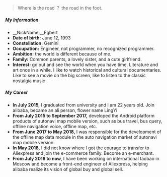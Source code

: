 > Where is the road ？ the road in the foot. 

<!-- Hi, I am _@huxpro_ (Huang, Xuan), a will-be [Facebook](https://www.facebook.com/) software engineer and a professed UI/motion designer. My interests range from programming languages, compiler construction, web/app development, human computer interaction and developer infra. In the past, I worked on [Alitrip (Fliggy)](https://www.alitrip.com/) mobile/web at [Alibaba Group](https://en.wikipedia.org/wiki/Alibaba_Group), found and lead front-end infrastructure team at unicorn startup [Beijing Weiying (WePiao)](https://www.crunchbase.com/organization/beijing-weiying-technology), and helped [Ele.me](https://en.wikipedia.org/wiki/Ele.me) upgrading their mobile site into [the first influential progressive web app in China](https://medium.com/elemefe/upgrading-ele-me-to-progressive-web-app-2a446832e509). 

I studied BA, Digital Media Art at [Communication University of China](https://en.wikipedia.org/wiki/Communication_University_of_China) and MS, Computer Science at [Rochester Institute of Technology](https://en.wikipedia.org/wiki/Rochester_Institute_of_Technology). -->

##### My Information

- __NickName:__Egbert
- __Date of birth:__ June 12, 1993
- __Constellation:__ Gemini
- __Occupation:__ Engineer, not programmer, no recognized programmer.
- __Ambition:__ the world is different because of me.
- __Family:__ Common parents, a lovely sister, and a cute girlfriend.
- __Interest:__ go out and see the world when you have time. Literature and art once in a while. I like to watch historical and cultural documentaries. Like to see a movie on the big screen, like to listen to the classic nostalgia music

##### My Career 
    
- __In July 2015,__ I graduated from university and I am 22 years old. Join alibaba, became an ali person, flower name LingYi
- __From July 2015 to September 2017,__ developed the Android platform products of autonavi map mobile version, such as bus travel, bus query, offline navigation voice, offline map, etc.
- __From June 2017 to May 2018,__ I was responsible for the development of the offline map data module in the auto navigation market of autonavi map mobile version.
- __In May 2018,__ I did not know where I got the courage to transfer to Aliexpress and join the e-commerce family. Become an e-merchant.
- __From July 2018 to now,__ I have been working on international taobao in Moscow and become a front-end engineer of Aliexpress, helping alibaba realize its vision of global buy and global sell.


<!-- ##### My Programming Languages Spectrum

> __Left-right__ is how much I prefer it.  __Top-down__ is how much I know it. __Versions__ are lower bounds.  

|     | 💔️           | ❤️ ️                 | ❤️❤️ ️                     | ❤️❤️❤️ ️               |
| --- | ------------- | -------------------- | -------------------------- | ---------------------- |
| 😅  | `PHP` `BASIC` | `C` `ObjC` `Prolog`  | `Kotlin` `Dart` `MIPS`     | `Swift` `Agda` `Idris` |
| 🧐  |               | `C++` `Hack` `Lisp*` | `C++11` `C#` `AS3`         | `Scala` `Rust`         |
| 😏  | `Shell`       | `Java` `Python`      | `TypeScript` `Flow` `Wasm` | `Haskell` `Coq` `ML*`  |
| 🤓  |               | `JavaScript`         | `EcmaScript6`              | `λ` `Λ` `Π` `Σ`        |

> __`ML*`__: `OCaml` `ReasonML` `Standard ML` (`F#`)  
> __`Lisp*`__: `Clojure` `Scheme` `Racket` -->


<!-- ##### Talks

- [Upgrading to Progressive Web Apps][9] · [JSConf China Shanghai 2017](http://2017.jsconf.cn/)
- Building Progressive Web Apps · [CSDI Guangzhou 2017](http://www.csdisummit.com/)
- The State of Progressive Web App · GDG IO Redux Beijing 2017
- PWA Rehashing · Baidu HQ Beijing 2017
- [Service Worker 101][5] · GDG DevFest Beijing 2016
- [Progressive Web Apps][4] · QCon Shanghai 2016
- Progressive Web App in my POV · GDG IO Redux Beijing 2016
- [CSS Still Sucks 2015][2] · 2015
- [JavaScript Modularization Journey][1] · 2015 -->

<!-- [1]: //huangxuan.me/2015/07/09/js-module-7day/
[2]: //huangxuan.me/2015/12/28/css-sucks-2015/
[3]: //huangxuan.me/2016/06/05/pwa-in-my-pov/
[4]: //huangxuan.me/2016/10/20/pwa-qcon2016/
[5]: //huangxuan.me/2016/11/20/sw-101-gdgdf/
[6]: https://yanshuo.io/assets/player/?deck=58ac8598b123db0067292f92 "PWA Rehashing"
[7]: https://yanshuo.io/assets/player/?deck=593ad6fbfe88c2006a0a0d6d "The State of PWA"
[8]: https://yanshuo.io/assets/player/?deck=594d673d570c357d0698a950 "Building PWA"
[9]: //huangxuan.me/jsconfcn2017/ -->
